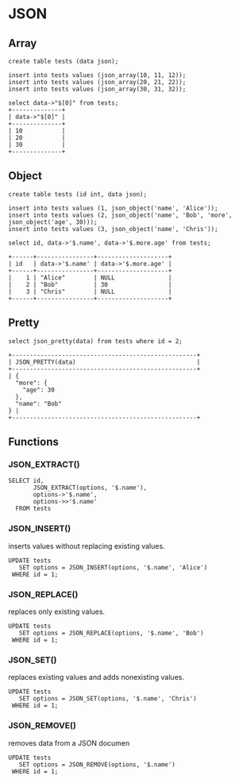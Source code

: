 # JSON

## Array

```mysql
create table tests (data json);

insert into tests values (json_array(10, 11, 12));
insert into tests values (json_array(20, 21, 22));
insert into tests values (json_array(30, 31, 32));

select data->"$[0]" from tests;
+--------------+
| data->"$[0]" |
+--------------+
| 10           |
| 20           |
| 30           |
+--------------+
```

## Object

```mysql
create table tests (id int, data json);

insert into tests values (1, json_object('name', 'Alice'));
insert into tests values (2, json_object('name', 'Bob', 'more', json_object('age', 30)));
insert into tests values (3, json_object('name', 'Chris'));

select id, data->'$.name', data->'$.more.age' from tests;

+------+----------------+--------------------+
| id   | data->'$.name' | data->'$.more.age' |
+------+----------------+--------------------+
|    1 | "Alice"        | NULL               |
|    2 | "Bob"          | 30                 |
|    3 | "Chris"        | NULL               |
+------+----------------+--------------------+
```

## Pretty

```mysql
select json_pretty(data) from tests where id = 2;

+----------------------------------------------------+
| JSON_PRETTY(data)                                  |
+----------------------------------------------------+
| {
  "more": {
    "age": 30
  },
  "name": "Bob"
} |
+----------------------------------------------------+
```

## Functions

### JSON_EXTRACT()

```
SELECT id,
       JSON_EXTRACT(options, '$.name'),
       options->'$.name',
       options->>'$.name'
  FROM tests
```

### JSON_INSERT()

inserts values without replacing existing values.

```
UPDATE tests
   SET options = JSON_INSERT(options, '$.name', 'Alice')
 WHERE id = 1;
```

### JSON_REPLACE()

replaces only existing values.

```
UPDATE tests
   SET options = JSON_REPLACE(options, '$.name', 'Bob')
 WHERE id = 1;
```

### JSON_SET()

replaces existing values and adds nonexisting values.

```
UPDATE tests
   SET options = JSON_SET(options, '$.name', 'Chris')
 WHERE id = 1;
```

### JSON_REMOVE()

removes data from a JSON documen

```
UPDATE tests
   SET options = JSON_REMOVE(options, '$.name')
 WHERE id = 1;
```

